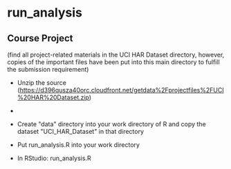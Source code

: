 # run_analysis

## Course Project
(find all project-related materials in the UCI HAR Dataset directory, however, copies of the important files
have been put into this main directory to fulfill the submission requirement)

* Unzip the source (https://d396qusza40orc.cloudfront.net/getdata%2Fprojectfiles%2FUCI%20HAR%20Dataset.zip) 
* 
* Create "data" directory into your work directory of R and  copy the dataset "UCI_HAR_Dataset" in that directory

* Put run_analysis.R into your work directory

* In RStudio: run_analysis.R 

